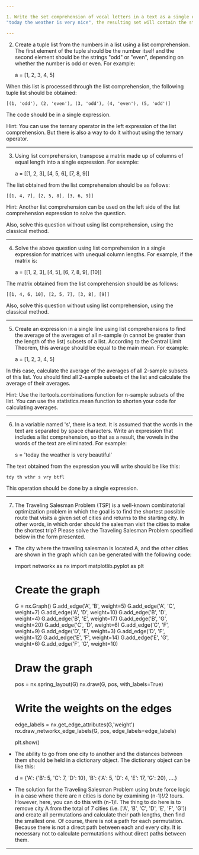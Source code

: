 ```yaml
---

1. Write the set comprehension of vocal letters in a text as a single expression format. For example, if the text is
"today the weather is very nice", the resulting set will contain the strings 'i', 'a', 'o', 'e'.

---
```


2. Create a tuple list from the numbers in a list using a list comprehension. The first element of the tuple should
be the number itself and the second element should be the strings "odd" or "even", depending on whether the number
is odd or even. For example:


    a = [1, 2, 3, 4, 5]

When this list is processed through the list comprehension, the following tuple list should be obtained:


    [(1, 'odd'), (2, 'even'), (3, 'odd'), (4, 'even'), (5, 'odd')]

The code should be in a single expression.

Hint: You can use the ternary operator in the left expression of the list comprehension. But there is also a way
to do it without using the ternary operator.

---

3. Using list comprehension, transpose a matrix made up of columns of equal length into a single expression. For example:


    a = [[1, 2, 3], [4, 5, 6], [7, 8, 9]]

The list obtained from the list comprehension should be as follows:

    [[1, 4, 7], [2, 5, 8], [3, 6, 9]]

Hint: Another list comprehension can be used on the left side of the list comprehension expression to solve the question.

Also, solve this question without using list comprehension, using the classical method.

---

4. Solve the above question using list comprehension in a single expression for matrices with unequal column lengths.
For example, if the matrix is:


    a = [[1, 2, 3], [4, 5], [6, 7, 8, 9], [10]]

The matrix obtained from the list comprehension should be as follows:

    [[1, 4, 6, 10], [2, 5, 7], [3, 8], [9]]

Also, solve this question without using list comprehension, using the classical method.

---

5. Create an expression in a single line using list comprehensions to find the average of the averages of all n-sample
(n cannot be greater than the length of the list) subsets of a list. According to the Central Limit Theorem, this
average should be equal to the main mean. For example:


    a = [1, 2, 3, 4, 5]

In this case, calculate the average of the averages of all 2-sample subsets of this list. You should find all 2-sample
subsets of the list and calculate the average of their averages.

Hint: Use the itertools.combinations function for n-sample subsets of the list. You can use the statistics.mean function
to shorten your code for calculating averages.

---

6. In a variable named 's', there is a text. It is assumed that the words in the text are separated by space characters.
Write an expression that includes a list comprehension, so that as a result, the vowels in the words of the text are
eliminated. For example:


    s = 'today the weather is very beautiful'

The text obtained from the expression you will write should be like this:

    tdy th wthr s vry btfl

This operation should be done by a single expression.

---

7. The Traveling Salesman Problem (TSP) is a well-known combinatorial optimization problem in which the goal is to find
the shortest possible route that visits a given set of cities and returns to the starting city. In other words, in which
order should the salesman visit the cities to make the shortest trip? Please solve the Traveling Salesman Problem
specified below in the form presented.

* The city where the traveling salesman is located A, and the other cities are shown in the graph which can be
generated with the following code:

    
    import networkx as nx
    import matplotlib.pyplot as plt
    
    # Create the graph
    G = nx.Graph()
    G.add_edge('A', 'B', weight=5)
    G.add_edge('A', 'C', weight=7)
    G.add_edge('A', 'D', weight=10)
    G.add_edge('B', 'D', weight=4)
    G.add_edge('B', 'E', weight=17)
    G.add_edge('B', 'G', weight=20)
    G.add_edge('C', 'D', weight=6)
    G.add_edge('C', 'F', weight=9)
    G.add_edge('D', 'E', weight=3)
    G.add_edge('D', 'F', weight=12)
    G.add_edge('E', 'F', weight=14)
    G.add_edge('E', 'G', weight=6)
    G.add_edge('F', 'G', weight=10)
    
    # Draw the graph
    pos = nx.spring_layout(G)
    nx.draw(G, pos, with_labels=True)
    
    # Write the weights on the edges
    edge_labels = nx.get_edge_attributes(G,'weight')
    nx.draw_networkx_edge_labels(G, pos, edge_labels=edge_labels)
    
    plt.show()

* The ability to go from one city to another and the distances between them should be held in a dictionary object.
The dictionary object can be like this:


    d = {'A': {'B': 5, 'C': 7, 'D': 10}, 'B': {'A': 5, 'D': 4, 'E': 17, 'G': 20}, ....}

* The solution for the Traveling Salesman Problem using brute force logic in a case where there are n cities is done
by examining (n-1)!/2 tours. However, here, you can do this with (n-1)!. The thing to do here is to remove city A from
the total of 7 cities (i.e. ['A', 'B', 'C', 'D', 'E', 'F', 'G']) and create all permutations and calculate their path
lengths, then find the smallest one. Of course, there is not a path for each permutation. Because there is not a direct
path between each and every city. It is necessary not to calculate permutations without direct paths between them.

---


